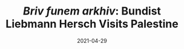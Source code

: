 ---
title: "*Briv funem arkhiv*: Bundist Liebmann Hersch Visits Palestine"
collection: publications
category: other
permalink: /publication/2021-04-29-briv
excerpt: 'I wrote about diaspora, digitization, and archival vulnerability after seeing news about fires around the UCT Library, which holds a collection I had consulted (virtually) just months earlier.'
date: 2021-04-29
venue: 'In geveb'
paperurl: 'https://ingeveb.org/blog/bundist-liebmann-hersch-visits-palestine'
citation: 'Hoffenberg, Elena. “*Briv funem arkhiv*: Bundist Liebmann Hersch Visits Palestine.” *In geveb* (April 2021).'
---